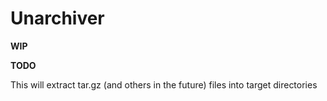 # Unarchiver

**WIP**

**TODO**

This will extract tar.gz (and others in the future) files into target directories
